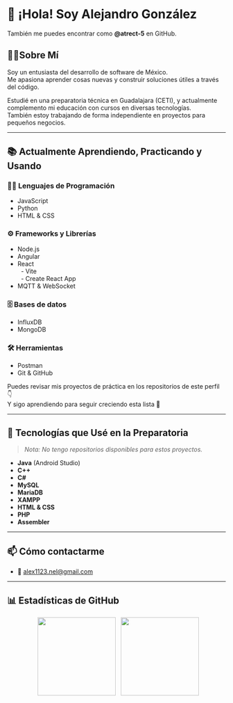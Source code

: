 
# 👋 ¡Hola! Soy Alejandro González  
También me puedes encontrar como **@atrect-5** en GitHub.  


## 🧑‍💻Sobre Mí  
Soy un entusiasta del desarrollo de software de México.  
Me apasiona aprender cosas nuevas y construir soluciones útiles a través del código.  
 
    
Estudié en una preparatoria técnica en Guadalajara (CETI), y actualmente complemento mi educación con cursos en diversas tecnologías.  
También estoy trabajando de forma independiente en proyectos para pequeños negocios.  


---


## 📚  Actualmente Aprendiendo, Practicando y Usando

### 🧑‍💻 Lenguajes de Programación
- JavaScript
- Python
- HTML & CSS

### ⚙️ Frameworks y Librerías
- Node.js
- Angular
- React  
  - Vite  
  - Create React App
- MQTT & WebSocket

### 🗄️ Bases de datos
- InfluxDB
- MongoDB

### 🛠️ Herramientas
- Postman
- Git & GitHub


Puedes revisar mis proyectos de práctica en los repositorios de este perfil 👇  
Y sigo aprendiendo para seguir creciendo esta lista 🚀 

---


## 🧠 Tecnologías que Usé en la Preparatoria  
> *Nota: No tengo repositorios disponibles para estos proyectos.*  

- **Java** (Android Studio)
- **C++**
- **C#**
- **MySQL**
- **MariaDB**
- **XAMPP**
- **HTML & CSS**
- **PHP**
- **Assembler**

---

## 📫 Cómo contactarme
- 📧 alex1123.nel@gmail.com

---

## 📊 Estadísticas de GitHub  

<p align="center">
  <img height="180em" src="https://github-readme-stats.vercel.app/api?username=atrect-5&show_icons=true&theme=dark" />
  <img height="180em" src="https://github-readme-stats.vercel.app/api/top-langs/?username=atrect-5&layout=compact&theme=dark" />
</p>
